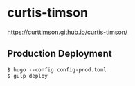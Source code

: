 # curtis-timson

https://curttimson.github.io/curtis-timson/

## Production Deployment

```
$ hugo --config config-prod.toml
$ gulp deploy
```
